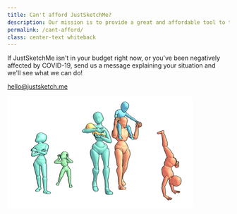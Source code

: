 ```yaml
---
title: Can't afford JustSketchMe?
description: Our mission is to provide a great and affordable tool to the art world.
permalink: /cant-afford/
class: center-text whiteback
---
```


If JustSketchMe isn't in your budget right now, or you've been negatively affected by COVID-19, send us a message explaining your situation and we'll see what we can do!

[hello@justsketch.me](mailto:hello@justsketch.me?subject=JustMySituation)

<img src="/images/heros/web.png" alt="Family" style="max-width: 420px"/>
